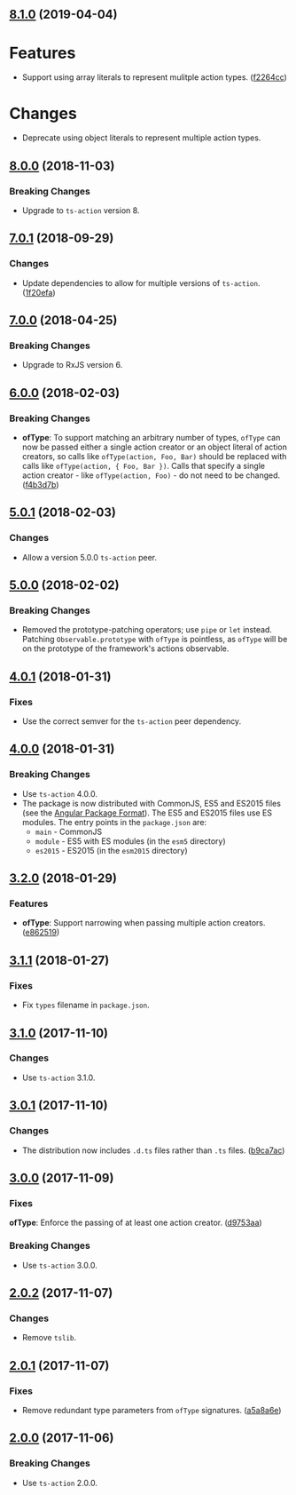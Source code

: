 <a name="8.1.0"></a>
## [8.1.0](https://github.com/cartant/ts-action-operators/compare/v8.0.0...v8.1.0) (2019-04-04)

# Features

* Support using array literals to represent mulitple action types. ([f2264cc](https://github.com/cartant/ts-action-operators/commit/f2264cc))

# Changes

* Deprecate using object literals to represent multiple action types.

<a name="8.0.0"></a>
## [8.0.0](https://github.com/cartant/ts-action-operators/compare/v7.0.1...v8.0.0) (2018-11-03)

### Breaking Changes

* Upgrade to `ts-action` version 8.

<a name="7.0.1"></a>
## [7.0.1](https://github.com/cartant/ts-action-operators/compare/v7.0.0...v7.0.1) (2018-09-29)

### Changes

* Update dependencies to allow for multiple versions of `ts-action`. ([1f20efa](https://github.com/cartant/ts-action-operators/commit/1f20efa))

<a name="7.0.0"></a>
## [7.0.0](https://github.com/cartant/ts-action-operators/compare/v6.0.0...v7.0.0) (2018-04-25)

### Breaking Changes

* Upgrade to RxJS version 6.

<a name="6.0.0"></a>
## [6.0.0](https://github.com/cartant/ts-action-operators/compare/v5.0.1...v6.0.0) (2018-02-03)

### Breaking Changes

* **ofType**: To support matching an arbitrary number of types, `ofType` can now be passed either a single action creator or an object literal of action creators, so calls like `ofType(action, Foo, Bar)` should be replaced with calls like `ofType(action, { Foo, Bar })`. Calls that specify a single action creator - like `ofType(action, Foo)` - do not need to be changed. ([f4b3d7b](https://github.com/cartant/ts-action/commit/f4b3d7b))

<a name="5.0.1"></a>
## [5.0.1](https://github.com/cartant/ts-action-operators/compare/v5.0.0...v5.0.1) (2018-02-03)

### Changes

* Allow a version 5.0.0 `ts-action` peer.

<a name="5.0.0"></a>
## [5.0.0](https://github.com/cartant/ts-action-operators/compare/v4.0.0...v5.0.0) (2018-02-02)

### Breaking Changes

* Removed the prototype-patching operators; use `pipe` or `let` instead. Patching `Observable.prototype` with `ofType` is pointless, as `ofType` will be on the prototype of the framework's actions observable.

<a name="4.0.1"></a>
## [4.0.1](https://github.com/cartant/ts-action-operators/compare/v4.0.0...v4.0.1) (2018-01-31)

### Fixes

* Use the correct semver for the `ts-action` peer dependency.

<a name="4.0.0"></a>
## [4.0.0](https://github.com/cartant/ts-action-operators/compare/v3.2.0...v4.0.0) (2018-01-31)

### Breaking Changes

* Use `ts-action` 4.0.0.
* The package is now distributed with CommonJS, ES5 and ES2015 files (see the [Angular Package Format](https://docs.google.com/document/d/1CZC2rcpxffTDfRDs6p1cfbmKNLA6x5O-NtkJglDaBVs/edit#heading=h.k0mh3o8u5hx)). The ES5 and ES2015 files use ES modules. The entry points in the `package.json` are:
    * `main` - CommonJS
    * `module` - ES5 with ES modules (in the `esm5` directory)
    * `es2015` - ES2015 (in the `esm2015` directory)

<a name="3.2.0"></a>
## [3.2.0](https://github.com/cartant/ts-action-operators/compare/v3.1.1...v3.2.0) (2018-01-29)

### Features

* **ofType**: Support narrowing when passing multiple action creators. ([e862519](https://github.com/cartant/ts-action/commit/e862519))

<a name="3.1.1"></a>
## [3.1.1](https://github.com/cartant/ts-action-operators/compare/v3.1.0...v3.1.1) (2018-01-27)

### Fixes

* Fix `types` filename in `package.json`.

<a name="3.1.0"></a>
## [3.1.0](https://github.com/cartant/ts-action-operators/compare/v3.0.1...v3.1.0) (2017-11-10)

### Changes

* Use `ts-action` 3.1.0.

<a name="3.0.1"></a>
## [3.0.1](https://github.com/cartant/ts-action-operators/compare/v3.0.0...v3.0.1) (2017-11-10)

### Changes

* The distribution now includes `.d.ts` files rather than `.ts` files. ([b9ca7ac](https://github.com/cartant/ts-action-operators/commit/b9ca7ac))

<a name="3.0.0"></a>
## [3.0.0](https://github.com/cartant/ts-action-operators/compare/v2.0.2...v3.0.0) (2017-11-09)

### Fixes

**ofType**: Enforce the passing of at least one action creator. ([d9753aa](https://github.com/cartant/ts-action-operators/commit/d9753aa))

### Breaking Changes

* Use `ts-action` 3.0.0.

<a name="2.0.2"></a>
## [2.0.2](https://github.com/cartant/ts-action-operators/compare/v2.0.1...v2.0.2) (2017-11-07)

### Changes

* Remove `tslib`.

<a name="2.0.1"></a>
## [2.0.1](https://github.com/cartant/ts-action-operators/compare/v2.0.0...v2.0.1) (2017-11-07)

### Fixes

* Remove redundant type parameters from `ofType` signatures. ([a5a8a6e](https://github.com/cartant/ts-action-operators/commit/a5a8a6e))

<a name="2.0.0"></a>
## [2.0.0](https://github.com/cartant/ts-action-operators/compare/v1.0.3...v2.0.0) (2017-11-06)

### Breaking Changes

* Use `ts-action` 2.0.0.